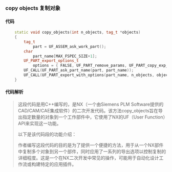 ### copy objects 复制对象

#### 代码

```cpp
    static void copy_objects(int n_objects, tag_t *objects)  
    {  
        tag_t  
            part = UF_ASSEM_ask_work_part();  
        char  
            part_name[MAX_FSPEC_SIZE+1];  
        UF_PART_export_options_t  
            options = { FALSE, UF_PART_remove_params, UF_PART_copy_exp_shallowly };  
        UF_CALL(UF_PART_ask_part_name(part, part_name));  
        UF_CALL(UF_PART_export_with_options(part_name, n_objects, objects, &options));  
    }

```

#### 代码解析

> 这段代码是用C++编写的，是NX（一个由Siemens PLM Software提供的CAD/CAM/CAE集成软件）的二次开发代码。该方法copy_objects旨在导出指定数量的对象到一个工作部件中，它使用了NX的UF（User Function）API来实现这一功能。
>
> 以下是该代码段的功能介绍：
>
> 作者编写这段代码的目的是为了提供一个便捷的方法，用于从一个NX部件中复制多个对象到另一个部件，同时应用了一系列的导出选项以控制复制的详细程度。这是一个在NX二次开发中常见的操作，可能用于自动化设计工作流或构建特定的应用插件。
>
